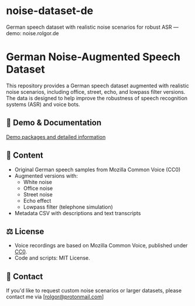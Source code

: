 # noise-dataset-de
German speech dataset with realistic noise scenarios for robust ASR — demo: noise.rolgor.de


# German Noise-Augmented Speech Dataset

This repository provides a German speech dataset augmented with realistic noise scenarios, including office, street, echo, and lowpass filter versions.  
The data is designed to help improve the robustness of speech recognition systems (ASR) and voice bots.

## 🔗 Demo & Documentation

[Demo packages and detailed information](https://noise.rolgor.de)

## 📄 Content

- Original German speech samples from Mozilla Common Voice (CC0)
- Augmented versions with:
  - White noise
  - Office noise
  - Street noise
  - Echo effect
  - Lowpass filter (telephone simulation)
- Metadata CSV with descriptions and text transcripts

## ⚖️ License

- Voice recordings are based on Mozilla Common Voice, published under [CC0](https://creativecommons.org/publicdomain/zero/1.0/).
- Code and scripts: MIT License.

## 💬 Contact

If you'd like to request custom noise scenarios or larger datasets, please contact me via [rolgor@protonmail.com]
